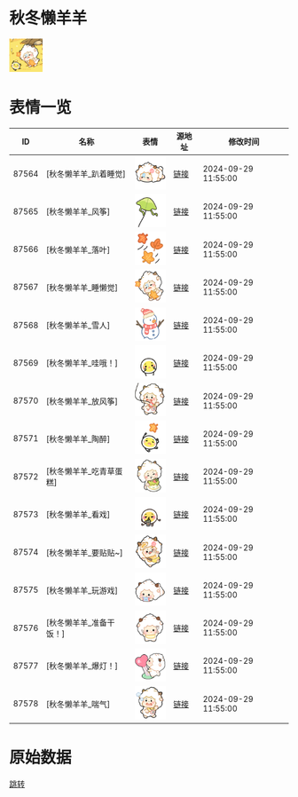 # 秋冬懒羊羊

<img src="./cover.png" height="60" alt="cover" />

# 表情一览

|ID|名称|表情|源地址|修改时间|
|----|----|----|----|----|
|87564|[秋冬懒羊羊_趴着睡觉]|<img src="./pic/087564_%5B秋冬懒羊羊_趴着睡觉%5D.png" height="60" alt="趴着睡觉"/>|[链接](https://i0.hdslb.com/bfs/garb/ea9bdba5d4da01b9cb2a35327bce2d6f11cdec1a.png)|2024-09-29 11:55:00|
|87565|[秋冬懒羊羊_风筝]|<img src="./pic/087565_%5B秋冬懒羊羊_风筝%5D.png" height="60" alt="风筝"/>|[链接](https://i0.hdslb.com/bfs/garb/7ef4f8aa15feadd17bfb9d55c968b8e224109c85.png)|2024-09-29 11:55:00|
|87566|[秋冬懒羊羊_落叶]|<img src="./pic/087566_%5B秋冬懒羊羊_落叶%5D.png" height="60" alt="落叶"/>|[链接](https://i0.hdslb.com/bfs/garb/a833a56bf1d2cd771a3c5c82f8e6476010e77501.png)|2024-09-29 11:55:00|
|87567|[秋冬懒羊羊_睡懒觉]|<img src="./pic/087567_%5B秋冬懒羊羊_睡懒觉%5D.png" height="60" alt="睡懒觉"/>|[链接](https://i0.hdslb.com/bfs/garb/305381238d3b06ca3394dad03dd5e3bbe39db6ae.png)|2024-09-29 11:55:00|
|87568|[秋冬懒羊羊_雪人]|<img src="./pic/087568_%5B秋冬懒羊羊_雪人%5D.png" height="60" alt="雪人"/>|[链接](https://i0.hdslb.com/bfs/garb/d7340631f9df2e350b8afea1e4682de29d2c6cd6.png)|2024-09-29 11:55:00|
|87569|[秋冬懒羊羊_哇哦！]|<img src="./pic/087569_%5B秋冬懒羊羊_哇哦！%5D.png" height="60" alt="哇哦！"/>|[链接](https://i0.hdslb.com/bfs/garb/61a7a500adf1eb811b4c23fda7a68cb17463cee1.png)|2024-09-29 11:55:00|
|87570|[秋冬懒羊羊_放风筝]|<img src="./pic/087570_%5B秋冬懒羊羊_放风筝%5D.png" height="60" alt="放风筝"/>|[链接](https://i0.hdslb.com/bfs/garb/094b3a720e379f7737056b76c0d9355adfeb8e58.png)|2024-09-29 11:55:00|
|87571|[秋冬懒羊羊_陶醉]|<img src="./pic/087571_%5B秋冬懒羊羊_陶醉%5D.png" height="60" alt="陶醉"/>|[链接](https://i0.hdslb.com/bfs/garb/c43edea4734d5c6d2384a617b0c5c4ec414e5dcc.png)|2024-09-29 11:55:00|
|87572|[秋冬懒羊羊_吃青草蛋糕]|<img src="./pic/087572_%5B秋冬懒羊羊_吃青草蛋糕%5D.png" height="60" alt="吃青草蛋糕"/>|[链接](https://i0.hdslb.com/bfs/garb/680fc3fa2df0a42f526411dd3fcdb1ec7f95efb0.png)|2024-09-29 11:55:00|
|87573|[秋冬懒羊羊_看戏]|<img src="./pic/087573_%5B秋冬懒羊羊_看戏%5D.png" height="60" alt="看戏"/>|[链接](https://i0.hdslb.com/bfs/garb/a9089c098847da26d1ccdb59e919ada2197cbeba.png)|2024-09-29 11:55:00|
|87574|[秋冬懒羊羊_要贴贴~]|<img src="./pic/087574_%5B秋冬懒羊羊_要贴贴~%5D.png" height="60" alt="要贴贴~"/>|[链接](https://i0.hdslb.com/bfs/garb/0a4a3ab9ebee9b1d6bd4815c73659bd392ba239a.png)|2024-09-29 11:55:00|
|87575|[秋冬懒羊羊_玩游戏]|<img src="./pic/087575_%5B秋冬懒羊羊_玩游戏%5D.png" height="60" alt="玩游戏"/>|[链接](https://i0.hdslb.com/bfs/garb/404b9d01f72a7f29eaa67a2a2e3fc0519df421e3.png)|2024-09-29 11:55:00|
|87576|[秋冬懒羊羊_准备干饭！]|<img src="./pic/087576_%5B秋冬懒羊羊_准备干饭！%5D.png" height="60" alt="准备干饭！"/>|[链接](https://i0.hdslb.com/bfs/garb/7e22a3fdeb1486ff2ca22854031f8afbd5228204.png)|2024-09-29 11:55:00|
|87577|[秋冬懒羊羊_爆灯！]|<img src="./pic/087577_%5B秋冬懒羊羊_爆灯！%5D.png" height="60" alt="爆灯！"/>|[链接](https://i0.hdslb.com/bfs/garb/432e45d00950a7dff858b7b15e4c6f5a08dc2ef6.png)|2024-09-29 11:55:00|
|87578|[秋冬懒羊羊_喘气]|<img src="./pic/087578_%5B秋冬懒羊羊_喘气%5D.png" height="60" alt="喘气"/>|[链接](https://i0.hdslb.com/bfs/garb/af4827bc8715f0b5b6be457d169f6b9d59b2a568.png)|2024-09-29 11:55:00|

# 原始数据

[跳转](./raw.json)

